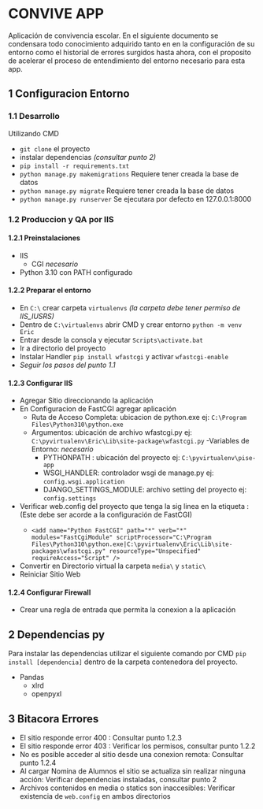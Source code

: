 # CONVIVE APP
Aplicación de convivencia escolar. 
En el siguiente documento se condensara todo conocimiento adquirido tanto en en la configuración de su entorno
como el historial de errores surgidos hasta ahora, con el proposito de acelerar el proceso de entendimiento del entorno necesario para esta app. 
## 1 Configuracion Entorno
### 1.1 Desarrollo
Utilizando CMD
- `git clone` el proyecto
- instalar dependencias _(consultar punto 2)_
- `pip install -r requirements.txt`
- `python manage.py makemigrations` Requiere tener creada la base de datos
- `python manage.py migrate` Requiere tener creada la base de datos
- `python manage.py runserver` Se ejecutara por defecto en 127.0.0.1:8000
### 1.2 Produccion y QA por IIS
#### 1.2.1 Preinstalaciones
- IIS
    - CGI _necesario_
- Python 3.10 con PATH configurado
#### 1.2.2 Preparar el entorno
- En `C:\` crear carpeta `virtualenvs` _(la carpeta debe tener permiso de IIS_IUSRS)_
- Dentro de `C:\virtualenvs` abrir CMD y crear entorno `python -m venv Eric` 
- Entrar desde la consola y ejecutar `Scripts\activate.bat`
- Ir a directorio del proyecto
- Instalar Handler `pip install wfastcgi` y activar `wfastcgi-enable`
-  _Seguir los pasos del punto 1.1_
#### 1.2.3 Configurar IIS
- Agregar Sitio direccionando la aplicación
- En Configuracion de FastCGI agregar aplicación
    - Ruta de Acceso Completa: ubicacion de python.exe ej: `C:\Program Files\Python310\python.exe`
    - Argumentos: ubicación de archivo wfastcgi.py ej: `C:\pyvirtualenv\Eric\Lib\site-package\wfastcgi.py`
    -Variables de Entorno: _necesario_
        - PYTHONPATH : ubicación del proyecto ej: `C:\pyvirtualenv\pise-app`
        - WSGI_HANDLER: controlador wsgi de manage.py ej: `config.wsgi.application`
        - DJANGO_SETTINGS_MODULE: archivo setting del proyecto ej: `config.settings`
- Verificar web.config del proyecto que tenga la sig linea en la etiqueta <handlers> : (Este debe ser acorde a la configuración de FastCGI)
     - `<add name="Python FastCGI" path="*" verb="*" modules="FastCgiModule" scriptProcessor="C:\Program Files\Python310\python.exe|C:\pyvirtualenv\Eric\Lib\site-packages\wfastcgi.py" resourceType="Unspecified" requireAccess="Script" />`
- Convertir en Directorio virtual la carpeta `media\` y `static\`
- Reiniciar Sitio Web
#### 1.2.4 Configurar Firewall
- Crear una regla de entrada que permita la conexion a la aplicación
## 2 Dependencias py
Para instalar las dependencias utilizar el siguiente comando por CMD `pip install [dependencia]` dentro de la carpeta contenedora del proyecto.
- Pandas
    - xlrd
    - openpyxl
## 3 Bitacora Errores
- El sitio responde error 400 : Consultar punto 1.2.3
- El sitio responde error 403 : Verificar los permisos, consultar punto 1.2.2
- No es posible acceder al sitio desde una conexion remota: Consultar punto 1.2.4
- Al cargar Nomina de Alumnos el sitio se actualiza sin realizar ninguna acción: Verificar dependencias instaladas, consultar punto 2
- Archivos contenidos en media o statics son inaccesibles: Verificar existencia de `web.config` en ambos directorios
